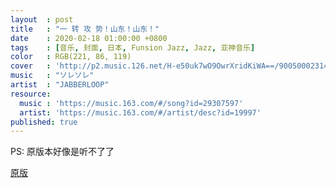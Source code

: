 ```yaml
---
layout  : post
title   : "一 转 攻 势！山东！山东！"
date    : 2020-02-18 01:00:00 +0800
tags    : [音乐, 封面, 日本, Funsion Jazz, Jazz, 亚神音乐]
color   : RGB(221, 86, 119)
cover   : 'http://p2.music.126.net/H-e50uk7wO9OwrXridKiWA==/900500023148932.jpg'
music   : "ソレソレ"
artist  : "JABBERLOOP"
resource:
  music : 'https://music.163.com/#/song?id=29307597'
  artist: 'https://music.163.com/#/artist/desc?id=19997'
published: true
---
```


PS: 原版本好像是听不了了

[原版](https://music.163.com/#/song?id=755131)
